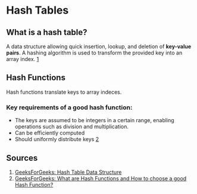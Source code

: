 # Hash Tables
## What is a hash table?
A data structure allowing quick insertion, lookup, and deletion of **key-value pairs**. A hashing algorithm is used to transform the provided key into an array index. [1](#Sources)
## Hash Functions
Hash functions translate keys to array indeces. 

### Key requirements of a good hash function:
- The keys are assumed to be integers in a certain range, enabling operations such as division and multiplication.
- Can be efficiently computed
- Should uniformly distribute keys [2](#Sources)

## Sources
1. [GeeksForGeeks: Hash Table Data Structure](https://www.geeksforgeeks.org/hash-table-data-structure/#)
2. [GeeksForGeeks: What are Hash Functions and How to choose a good Hash Function?](https://www.geeksforgeeks.org/what-are-hash-functions-and-how-to-choose-a-good-hash-function/)
